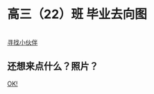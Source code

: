 # 高三（22）班 毕业去向图
</br>
<a href="主文件夹/main.html" >寻找小伙伴</a>
<h2>还想来点什么？照片？</h2>
<a href="photo.html">OK!</a>
